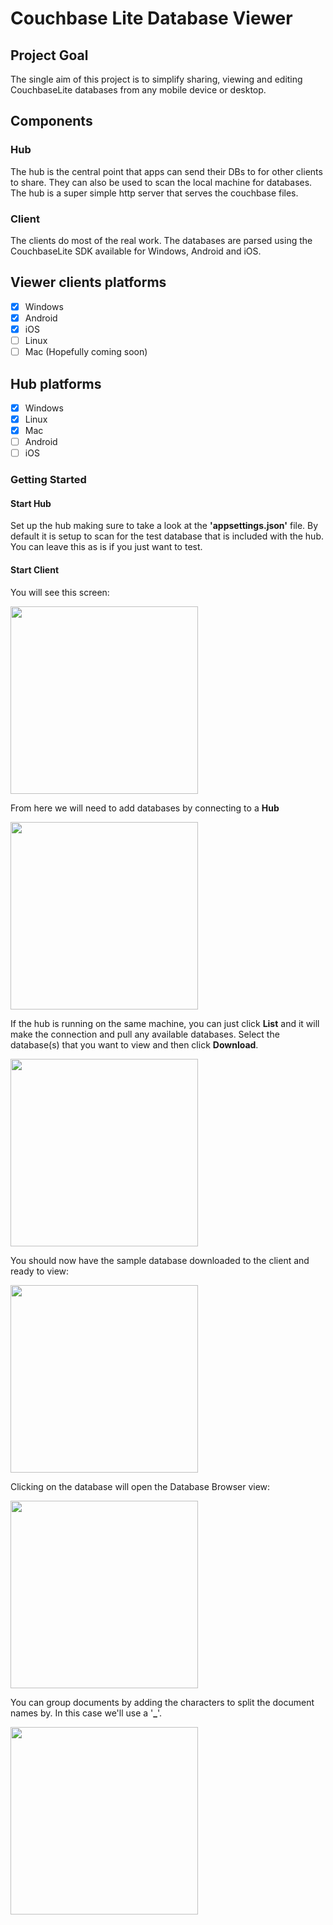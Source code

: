 # Couchbase Lite Database Viewer

## Project Goal
The single aim of this project is to simplify sharing, viewing and editing CouchbaseLite databases from any mobile device or desktop.

## Components
### Hub
  The hub is the central point that apps can send their DBs to for other clients to share. They can also be used to scan the local machine for databases.  The hub is a super simple http server that serves the couchbase files.

### Client
  The clients do most of the real work. The databases are parsed using the CouchbaseLite SDK available for Windows, Android and iOS. 

## Viewer clients platforms
- [x] Windows
- [x] Android
- [x] iOS
- [ ] Linux
- [ ] Mac (Hopefully coming soon)

## Hub platforms
- [x] Windows
- [x] Linux
- [x] Mac 
- [ ] Android
- [ ] iOS

### Getting Started
#### Start Hub
Set up the hub making sure to take a look at the **'appsettings.json'** file.  By default it is setup to scan for the test database that is included with the hub.  You can leave this as is if you just want to test.

#### Start Client
You will see this screen:

<img src="https://github.com/jaytilly/Couchbase.Lite.DbViewer/blob/main/media/docs/CacheScreen_Empty.png" width="300">

From here we will need to add databases by connecting to a **Hub**

<img src="https://github.com/jaytilly/Couchbase.Lite.DbViewer/blob/main/media/docs/HubsScreen_Empty.png" width="300">

If the hub is running on the same machine, you can just click **List** and it will make the connection and pull any available databases. Select the database(s) that you want to view and then click **Download**.

<img src="https://github.com/jaytilly/Couchbase.Lite.DbViewer/blob/main/media/docs/HubScreen_SelectedDb.png" width="300">

You should now have the sample database downloaded to the client and ready to view:

<img src="https://github.com/jaytilly/Couchbase.Lite.DbViewer/blob/main/media/docs/CacheScreen_TravelSample.png" width="300">

Clicking on the database will open the Database Browser view:

<img src="https://github.com/jaytilly/Couchbase.Lite.DbViewer/blob/main/media/docs/AllDocument_Screen.png" width="300">

You can group documents by adding the characters to split the document names by. In this case we'll use a '**_**'.

<img src="https://github.com/jaytilly/Couchbase.Lite.DbViewer/blob/main/media/docs/AllDocument_Grouped.png" width="300">


